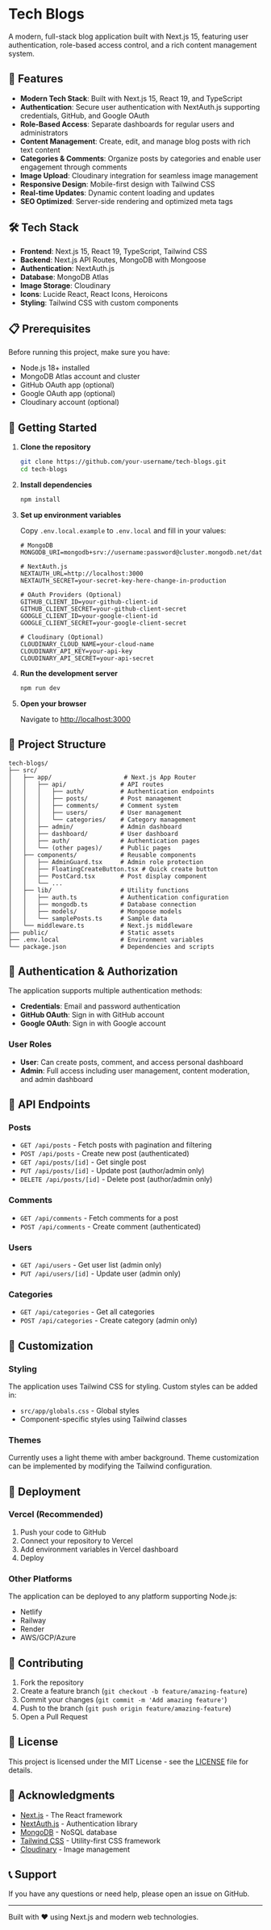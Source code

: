 # Tech Blogs

A modern, full-stack blog application built with Next.js 15, featuring user authentication, role-based access control, and a rich content management system.

## 🚀 Features

- **Modern Tech Stack**: Built with Next.js 15, React 19, and TypeScript
- **Authentication**: Secure user authentication with NextAuth.js supporting credentials, GitHub, and Google OAuth
- **Role-Based Access**: Separate dashboards for regular users and administrators
- **Content Management**: Create, edit, and manage blog posts with rich text content
- **Categories & Comments**: Organize posts by categories and enable user engagement through comments
- **Image Upload**: Cloudinary integration for seamless image management
- **Responsive Design**: Mobile-first design with Tailwind CSS
- **Real-time Updates**: Dynamic content loading and updates
- **SEO Optimized**: Server-side rendering and optimized meta tags

## 🛠️ Tech Stack

- **Frontend**: Next.js 15, React 19, TypeScript, Tailwind CSS
- **Backend**: Next.js API Routes, MongoDB with Mongoose
- **Authentication**: NextAuth.js
- **Database**: MongoDB Atlas
- **Image Storage**: Cloudinary
- **Icons**: Lucide React, React Icons, Heroicons
- **Styling**: Tailwind CSS with custom components

## 📋 Prerequisites

Before running this project, make sure you have:

- Node.js 18+ installed
- MongoDB Atlas account and cluster
- GitHub OAuth app (optional)
- Google OAuth app (optional)
- Cloudinary account (optional)

## 🚀 Getting Started

1. **Clone the repository**
   ```bash
   git clone https://github.com/your-username/tech-blogs.git
   cd tech-blogs
   ```

2. **Install dependencies**
   ```bash
   npm install
   ```

3. **Set up environment variables**

   Copy `.env.local.example` to `.env.local` and fill in your values:

   ```env
   # MongoDB
   MONGODB_URI=mongodb+srv://username:password@cluster.mongodb.net/database_name

   # NextAuth.js
   NEXTAUTH_URL=http://localhost:3000
   NEXTAUTH_SECRET=your-secret-key-here-change-in-production

   # OAuth Providers (Optional)
   GITHUB_CLIENT_ID=your-github-client-id
   GITHUB_CLIENT_SECRET=your-github-client-secret
   GOOGLE_CLIENT_ID=your-google-client-id
   GOOGLE_CLIENT_SECRET=your-google-client-secret

   # Cloudinary (Optional)
   CLOUDINARY_CLOUD_NAME=your-cloud-name
   CLOUDINARY_API_KEY=your-api-key
   CLOUDINARY_API_SECRET=your-api-secret
   ```

4. **Run the development server**
   ```bash
   npm run dev
   ```

5. **Open your browser**

   Navigate to [http://localhost:3000](http://localhost:3000)

## 📁 Project Structure

```
tech-blogs/
├── src/
│   ├── app/                    # Next.js App Router
│   │   ├── api/               # API routes
│   │   │   ├── auth/          # Authentication endpoints
│   │   │   ├── posts/         # Post management
│   │   │   ├── comments/      # Comment system
│   │   │   ├── users/         # User management
│   │   │   └── categories/    # Category management
│   │   ├── admin/             # Admin dashboard
│   │   ├── dashboard/         # User dashboard
│   │   ├── auth/              # Authentication pages
│   │   └── (other pages)/     # Public pages
│   ├── components/            # Reusable components
│   │   ├── AdminGuard.tsx     # Admin role protection
│   │   ├── FloatingCreateButton.tsx # Quick create button
│   │   ├── PostCard.tsx       # Post display component
│   │   └── ...
│   ├── lib/                   # Utility functions
│   │   ├── auth.ts            # Authentication configuration
│   │   ├── mongodb.ts         # Database connection
│   │   ├── models/            # Mongoose models
│   │   └── samplePosts.ts     # Sample data
│   └── middleware.ts          # Next.js middleware
├── public/                    # Static assets
├── .env.local                 # Environment variables
└── package.json               # Dependencies and scripts
```

## 🔐 Authentication & Authorization

The application supports multiple authentication methods:

- **Credentials**: Email and password authentication
- **GitHub OAuth**: Sign in with GitHub account
- **Google OAuth**: Sign in with Google account

### User Roles

- **User**: Can create posts, comment, and access personal dashboard
- **Admin**: Full access including user management, content moderation, and admin dashboard

## 📝 API Endpoints

### Posts
- `GET /api/posts` - Fetch posts with pagination and filtering
- `POST /api/posts` - Create new post (authenticated)
- `GET /api/posts/[id]` - Get single post
- `PUT /api/posts/[id]` - Update post (author/admin only)
- `DELETE /api/posts/[id]` - Delete post (author/admin only)

### Comments
- `GET /api/comments` - Fetch comments for a post
- `POST /api/comments` - Create comment (authenticated)

### Users
- `GET /api/users` - Get user list (admin only)
- `PUT /api/users/[id]` - Update user (admin only)

### Categories
- `GET /api/categories` - Get all categories
- `POST /api/categories` - Create category (admin only)

## 🎨 Customization

### Styling
The application uses Tailwind CSS for styling. Custom styles can be added in:
- `src/app/globals.css` - Global styles
- Component-specific styles using Tailwind classes

### Themes
Currently uses a light theme with amber background. Theme customization can be implemented by modifying the Tailwind configuration.

## 🚀 Deployment

### Vercel (Recommended)
1. Push your code to GitHub
2. Connect your repository to Vercel
3. Add environment variables in Vercel dashboard
4. Deploy

### Other Platforms
The application can be deployed to any platform supporting Node.js:
- Netlify
- Railway
- Render
- AWS/GCP/Azure

## 🤝 Contributing

1. Fork the repository
2. Create a feature branch (`git checkout -b feature/amazing-feature`)
3. Commit your changes (`git commit -m 'Add amazing feature'`)
4. Push to the branch (`git push origin feature/amazing-feature`)
5. Open a Pull Request

## 📄 License

This project is licensed under the MIT License - see the [LICENSE](LICENSE) file for details.

## 🙏 Acknowledgments

- [Next.js](https://nextjs.org/) - The React framework
- [NextAuth.js](https://next-auth.js.org/) - Authentication library
- [MongoDB](https://www.mongodb.com/) - NoSQL database
- [Tailwind CSS](https://tailwindcss.com/) - Utility-first CSS framework
- [Cloudinary](https://cloudinary.com/) - Image management

## 📞 Support

If you have any questions or need help, please open an issue on GitHub.

---

Built with ❤️ using Next.js and modern web technologies.
